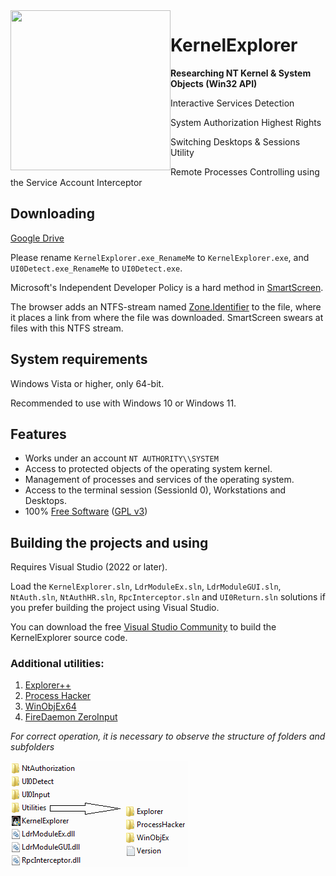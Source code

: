 <img align="left" src="https://raw.githubusercontent.com/LunarResearch/KernelExplorer/main/KernelExplorer/KernelExplorer/Fsociety.ico" width="256" height="256">

#  KernelExplorer

**Researching NT Kernel & System Objects (Win32 API)**

Interactive Services Detection

System Authorization Highest Rights

Switching Desktops & Sessions Utility

Remote Processes Controlling using the Service Account Interceptor

## Downloading

[Google Drive](https://drive.google.com/drive/folders/1GlQJTfRSdYs_pRMnrmkJeqlgupmfiHia)

Please rename `KernelExplorer.exe_RenameMe` to `KernelExplorer.exe`, and `UI0Detect.exe_RenameMe` to `UI0Detect.exe`.

Microsoft's Independent Developer Policy is a hard method in [SmartScreen](https://habr.com/ru/post/505194/).

The browser adds an NTFS-stream named [Zone.Identifier](https://docs.microsoft.com/en-us/archive/blogs/askcore/alternate-data-streams-in-ntfs) to the file, where it places a link from where the file was downloaded. SmartScreen swears at files with this NTFS stream.

## System requirements

Windows Vista or higher, only 64-bit.

Recommended to use with Windows 10 or Windows 11.

## Features

* Works under an account `NT AUTHORITY\\SYSTEM`
* Access to protected objects of the operating system kernel.
* Management of processes and services of the operating system.
* Access to the terminal session (SessionId 0), Workstations and Desktops.
* 100% [Free Software](https://www.gnu.org/philosophy/free-sw.en.html) ([GPL v3](https://www.gnu.org/licenses/gpl-3.0.en.html))


## Building the projects and using

Requires Visual Studio (2022 or later).

Load the `KernelExplorer.sln`, `LdrModuleEx.sln`, `LdrModuleGUI.sln`, `NtAuth.sln`, `NtAuthHR.sln`, `RpcInterceptor.sln` and `UI0Return.sln` solutions if you prefer building the project using Visual Studio.

You can download the free [Visual Studio Community](https://www.visualstudio.com/vs/community/) to build the KernelExplorer source code.

### Additional utilities:
1. [Explorer++](https://github.com/derceg/explorerplusplus)
2. [Process Hacker](https://github.com/processhacker/processhacker)
3. [WinObjEx64](https://github.com/hfiref0x/WinObjEx64)
4. [FireDaemon ZeroInput](https://kb.firedaemon.com/support/solutions/articles/4000123189)

*For correct operation, it is necessary to observe the structure of folders and subfolders*

<img align="left" src="https://raw.githubusercontent.com/LunarResearch/KernelExplorer/main/folder_struct.png" width="284" height="170">
